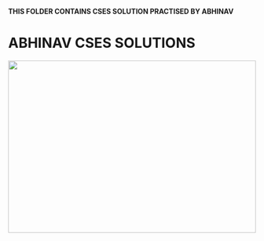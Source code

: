 **THIS FOLDER CONTAINS CSES SOLUTION PRACTISED BY ABHINAV**

<H1>ABHINAV CSES SOLUTIONS</H1>

<img src="https://www.google.com/url?sa=i&url=https%3A%2F%2Ftenor.com%2Fsearch%2Fpikachu-gifs&psig=AOvVaw146ZsR9b7XqfeQm9IeOL0x&ust=1616752606554000&source=images&cd=vfe&ved=0CAIQjRxqFwoTCJCfpPmWy-8CFQAAAAAdAAAAABAD"
width=100% height=30%>